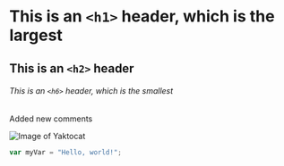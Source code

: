 # This is an `<h1>` header, which is the largest

## This is an `<h2>` header

###### This is an `<h6>` header, which is the smallest

Added new comments

![Image of Yaktocat](https://octodex.github.com/images/yaktocat.png)

``` javascript
var myVar = "Hello, world!";
```
